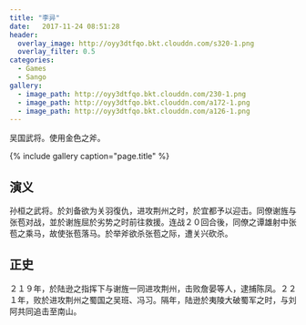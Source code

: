 ```yaml
---
title: "李异"
date:   2017-11-24 08:51:28
header:
  overlay_image: http://oyy3dtfqo.bkt.clouddn.com/s320-1.png
  overlay_filter: 0.5
categories:
  - Games
  - Sango
gallery:
  - image_path: http://oyy3dtfqo.bkt.clouddn.com/230-1.png
  - image_path: http://oyy3dtfqo.bkt.clouddn.com/a172-1.png
  - image_path: http://oyy3dtfqo.bkt.clouddn.com/a126-1.png
---
```


吴国武将。使用金色之斧。

{% include gallery caption="page.title" %}

## 演义

孙桓之武将。於刘备欲为关羽復仇，进攻荆州之时，於宜都予以迎击。同僚谢旌与张苞对战，並於谢旌屈於劣势之时前往救援。连战２０回合後，同僚之谭雄射中张苞之乘马，故使张苞落马。於举斧欲杀张苞之际，遭关兴砍杀。

## 正史

２１９年，於陆逊之指挥下与谢旌一同进攻荆州，击败詹晏等人，逮捕陈凤。２２１年，败於进攻荆州之蜀国之吴班、冯习。隔年，陆逊於夷陵大破蜀军之时，与刘阿共同追击至南山。